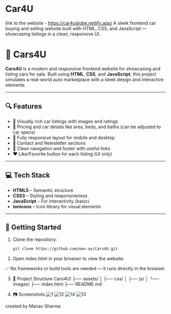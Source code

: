 # Car4U 
link to the website - https://car4uglobe.netlify.app/
A sleek frontend car buying and selling website built with HTML, CSS, and JavaScript — showcasing listings in a clean, responsive UI.
# 🚗 Cars4U

**Cars4U** is a modern and responsive frontend website for showcasing and listing cars for sale. Built using **HTML**, **CSS**, and **JavaScript**, this project simulates a real-world auto marketplace with a sleek design and interactive elements.

---

## 🔍 Features

- 📸 Visually rich car listings with images and ratings  
- 💼 Pricing and car details like area, beds, and baths (can be adjusted to car specs)  
- 📱 Fully responsive layout for mobile and desktop  
- 📩 Contact and Newsletter sections  
- 🧭 Clean navigation and footer with useful links  
- ❤️ Like/Favorite button for each listing (UI only)

---

## 💻 Tech Stack

- **HTML5** – Semantic structure  
- **CSS3** – Styling and responsiveness  
- **JavaScript** – For interactivity (basic)  
- **Ionicons** – Icon library for visual elements

---

## 🚀 Getting Started

1. Clone the repository:
   ```bash
   git clone https://github.com/man-av/Cars4U.git
2. Open index.html in your browser to view the website.

✅ No frameworks or build tools are needed — it runs directly in the browser.

3. 📁 Project Structure
Cars4U/
├── assets/
│   ├── css/
│   ├── js/
│   └── images/
├── index.html
├── README.md

4. 📷 Screenshots 
![1](https://github.com/user-attachments/assets/7198d812-fccd-43f5-a58b-c8de9e0aa699)
![12](https://github.com/user-attachments/assets/db072bfd-9e19-49e3-9203-809abaefb761)
![14](https://github.com/user-attachments/assets/8aef7678-064a-418c-930d-798695ded5ef)
![13](https://github.com/user-attachments/assets/aef237c4-f446-4dd6-90dd-61372d5e728a)


created by Manav Sharma
